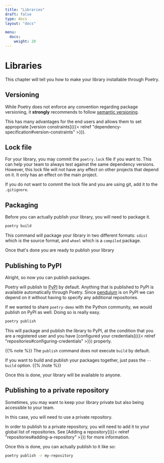 ```yaml
---
title: "Libraries"
draft: false
type: docs
layout: "docs"

menu:
  docs:
    weight: 20
---
```



# Libraries

This chapter will tell you how to make your library installable through Poetry.


## Versioning

While Poetry does not enforce any convention regarding package versioning,
it **strongly** recommends to follow [semantic versioning](https://semver.org).

This has many advantages for the end users and allows them to set appropriate
[version constraints]({{< relref "dependency-specification#version-constraints" >}}).

## Lock file

For your library, you may commit the `poetry.lock` file if you want to.
This can help your team to always test against the same dependency versions.
However, this lock file will not have any effect on other projects that depend on it.
It only has an effect on the main project.

If you do not want to commit the lock file and you are using git, add it to the `.gitignore`.

## Packaging

Before you can actually publish your library, you will need to package it.

```bash
poetry build
```

This command will package your library in two different formats: `sdist` which is
the source format, and `wheel` which is a `compiled` package.

Once that's done you are ready to publish your library

## Publishing to PyPI

Alright, so now you can publish packages.

Poetry will publish to [PyPI](https://pypi.org) by default. Anything that is published to PyPI
is available automatically through Poetry. Since [pendulum](https://pypi.org/project/pendulum/)
is on PyPI we can depend on it without having to specify any additional repositories.

If we wanted to share `poetry-demo` with the Python community, we would publish on PyPI as well.
Doing so is really easy.

```bash
poetry publish
```

This will package and publish the library to PyPI, at the condition that you are a registered user
and you have [configured your credentials]({{< relref "repositories#configuring-credentials" >}}) properly.

{{% note %}}
The `publish` command does not execute `build` by default.

If you want to build and publish your packages together,
just pass the `--build` option.
{{% /note %}}

Once this is done, your library will be available to anyone.


## Publishing to a private repository

Sometimes, you may want to keep your library private but also being accessible to your team.

In this case, you will need to use a private repository.

In order to publish to a private repository, you will need to add it to your
global list of repositories. See [Adding a repository]({{< relref "repositories#adding-a-repository" >}})
for more information.

Once this is done, you can actually publish to it like so:

```bash
poetry publish -r my-repository
```
